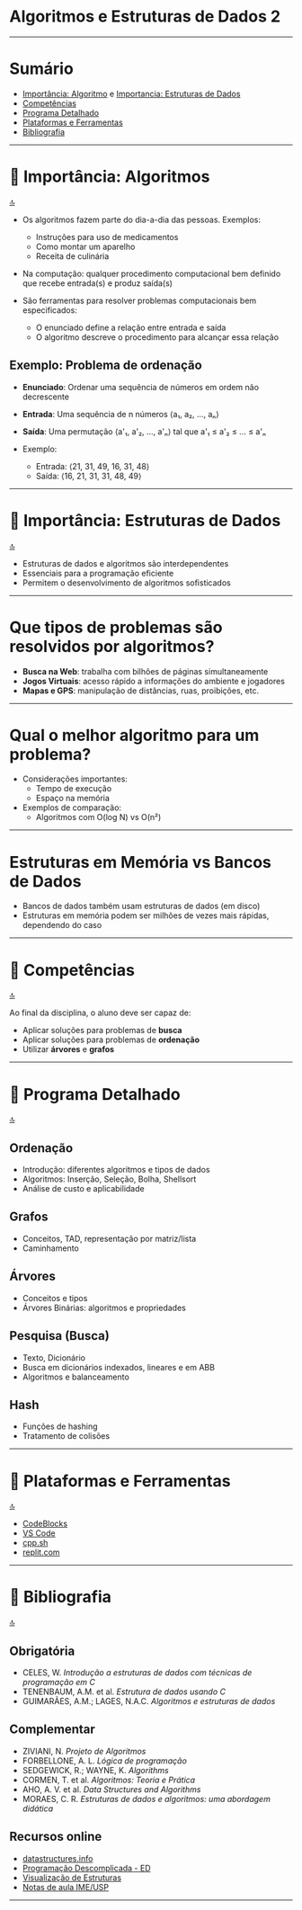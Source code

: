 # Algoritmos e Estruturas de Dados 2

---
# Sumário

- [Importância: Algoritmo](https://github.com/sthecss/Teoria-BCC/blob/main/AED2/1_Inicio.md#-import%C3%A2ncia-algoritmos) e [Importancia: Estruturas de Dados](https://github.com/sthecss/Teoria-BCC/blob/main/AED2/1_Inicio.md#-import%C3%A2ncia-estruturas-de-dados)
- [Competências](https://github.com/sthecss/Teoria-BCC/blob/main/AED2/1_Inicio.md#-compet%C3%AAncias)
- [Programa Detalhado](https://github.com/sthecss/Teoria-BCC/blob/main/AED2/1_Inicio.md#-programa-detalhado)
- [Plataformas e Ferramentas](https://github.com/sthecss/Teoria-BCC/blob/main/AED2/1_Inicio.md#-plataformas-e-ferramentas)
- [Bibliografia](https://github.com/sthecss/Teoria-BCC/blob/main/AED2/1_Inicio.md#-bibliografia)

---

# 📍 Importância: Algoritmos
[🔝](https://github.com/sthecss/Teoria-BCC/blob/main/AED2/1_Inicio.md#sum%C3%A1rio)

- Os algoritmos fazem parte do dia-a-dia das pessoas. Exemplos:
  - Instruções para uso de medicamentos
  - Como montar um aparelho
  - Receita de culinária
- Na computação: qualquer procedimento computacional bem definido que recebe entrada(s) e produz saída(s)

- São ferramentas para resolver problemas computacionais bem especificados:
  - O enunciado define a relação entre entrada e saída
  - O algoritmo descreve o procedimento para alcançar essa relação

## Exemplo: Problema de ordenação

- **Enunciado**: Ordenar uma sequência de números em ordem não decrescente  
- **Entrada**: Uma sequência de n números ⟨a₁, a₂, ..., aₙ⟩  
- **Saída**: Uma permutação ⟨a'₁, a'₂, ..., a'ₙ⟩ tal que a'₁ ≤ a'₂ ≤ ... ≤ a'ₙ

- Exemplo:
  - Entrada: ⟨21, 31, 49, 16, 31, 48⟩  
  - Saída: ⟨16, 21, 31, 31, 48, 49⟩

---

# 📍 Importância: Estruturas de Dados
[🔝](https://github.com/sthecss/Teoria-BCC/blob/main/AED2/1_Inicio.md#sum%C3%A1rio)

- Estruturas de dados e algoritmos são interdependentes
- Essenciais para a programação eficiente
- Permitem o desenvolvimento de algoritmos sofisticados

---

# Que tipos de problemas são resolvidos por algoritmos?

- **Busca na Web**: trabalha com bilhões de páginas simultaneamente
- **Jogos Virtuais**: acesso rápido a informações do ambiente e jogadores
- **Mapas e GPS**: manipulação de distâncias, ruas, proibições, etc.

---

# Qual o melhor algoritmo para um problema?

- Considerações importantes:
  - Tempo de execução
  - Espaço na memória
- Exemplos de comparação:
  - Algoritmos com O(log N) vs O(n²)

---

# Estruturas em Memória vs Bancos de Dados

- Bancos de dados também usam estruturas de dados (em disco)
- Estruturas em memória podem ser milhões de vezes mais rápidas, dependendo do caso

---

# 📍 Competências
[🔝](https://github.com/sthecss/Teoria-BCC/blob/main/AED2/1_Inicio.md#sum%C3%A1rio)

Ao final da disciplina, o aluno deve ser capaz de:

- Aplicar soluções para problemas de **busca**
- Aplicar soluções para problemas de **ordenação**
- Utilizar **árvores** e **grafos**

---

# 📍 Programa Detalhado
[🔝](https://github.com/sthecss/Teoria-BCC/blob/main/AED2/1_Inicio.md#sum%C3%A1rio)

## Ordenação

- Introdução: diferentes algoritmos e tipos de dados
- Algoritmos: Inserção, Seleção, Bolha, Shellsort
- Análise de custo e aplicabilidade

## Grafos

- Conceitos, TAD, representação por matriz/lista
- Caminhamento

## Árvores

- Conceitos e tipos
- Árvores Binárias: algoritmos e propriedades

## Pesquisa (Busca)

- Texto, Dicionário
- Busca em dicionários indexados, lineares e em ABB
- Algoritmos e balanceamento

## Hash

- Funções de hashing
- Tratamento de colisões

---

# 📍 Plataformas e Ferramentas
[🔝](https://github.com/sthecss/Teoria-BCC/blob/main/AED2/1_Inicio.md#sum%C3%A1rio)

- [CodeBlocks](http://www.codeblocks.org/)  
- [VS Code](https://code.visualstudio.com/)  
- [cpp.sh](https://cpp.sh/)  
- [replit.com](https://replit.com/)

---

# 📍 Bibliografia
[🔝](https://github.com/sthecss/Teoria-BCC/blob/main/AED2/1_Inicio.md#sum%C3%A1rio)

## Obrigatória

- CELES, W. *Introdução a estruturas de dados com técnicas de programação em C*  
- TENENBAUM, A.M. et al. *Estrutura de dados usando C*  
- GUIMARÃES, A.M.; LAGES, N.A.C. *Algoritmos e estruturas de dados*

## Complementar

- ZIVIANI, N. *Projeto de Algoritmos*  
- FORBELLONE, A. L. *Lógica de programação*  
- SEDGEWICK, R.; WAYNE, K. *Algorithms*  
- CORMEN, T. et al. *Algoritmos: Teoria e Prática*  
- AHO, A. V. et al. *Data Structures and Algorithms*  
- MORAES, C. R. *Estruturas de dados e algoritmos: uma abordagem didática*

## Recursos online

- [datastructures.info](http://www.datastructures.info/)  
- [Programação Descomplicada - ED](https://programacaodescomplicada.wordpress.com/indice/estrutura-de-dados)  
- [Visualização de Estruturas](https://www.cs.usfca.edu/~galles/visualization/Algorithms.html)  
- [Notas de aula IME/USP](https://www.ime.usp.br/~pf/estruturas-de-dados/)

---
